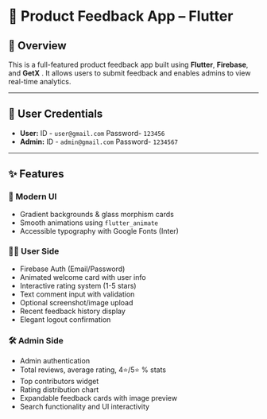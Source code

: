 # 📝 Product Feedback App – Flutter

## 📱 Overview
This is a full-featured product feedback app built using **Flutter**, **Firebase**, and **GetX** .
It allows users to submit feedback and enables admins to view real-time analytics.

---

## 👤 User Credentials
- **User:**  ID - `user@gmail.com` Password- `123456`
- **Admin:** ID - `admin@gmail.com` Password- `1234567`

---

## ✨ Features

### 🎨 Modern UI
- Gradient backgrounds & glass morphism cards
- Smooth animations using `flutter_animate`
- Accessible typography with Google Fonts (Inter)

### 🧑‍💻 User Side
- Firebase Auth (Email/Password)
- Animated welcome card with user info
- Interactive rating system (1-5 stars)
- Text comment input with validation
- Optional screenshot/image upload
- Recent feedback history display
- Elegant logout confirmation

### 🛠️ Admin Side
- Admin authentication
- Total reviews, average rating, 4⭐/5⭐ % stats
- Top contributors widget
- Rating distribution chart
- Expandable feedback cards with image preview
- Search functionality and UI interactivity
